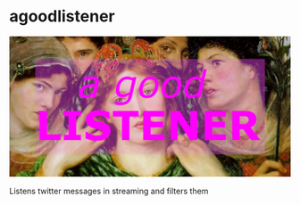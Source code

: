 # agoodlistener
![give a star to the project](./etc/repository-agoodlistener.png)

Listens twitter messages in streaming and filters them
